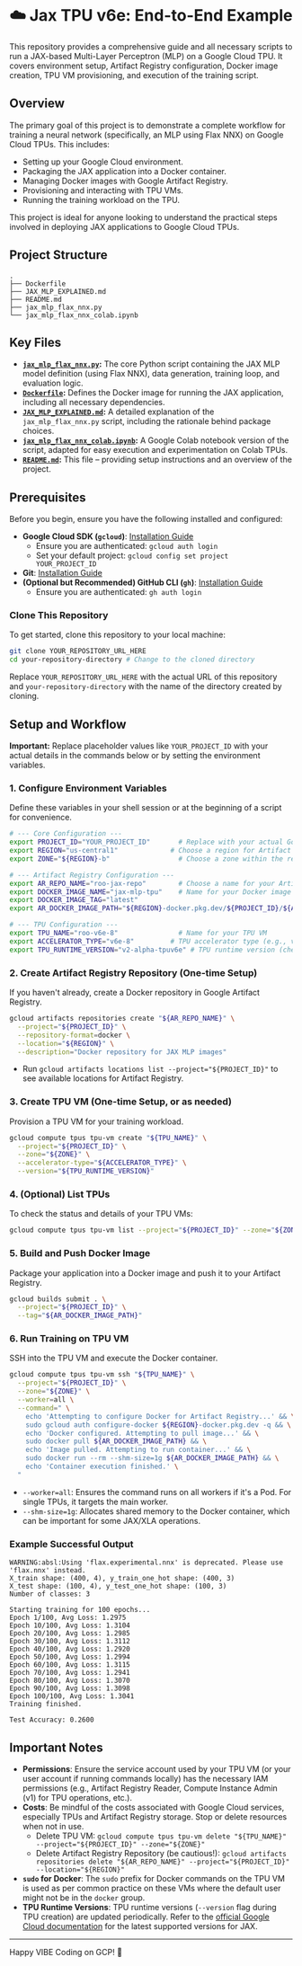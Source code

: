 # ☁️ Jax TPU v6e: End-to-End Example

This repository provides a comprehensive guide and all necessary scripts to run a JAX-based Multi-Layer Perceptron (MLP) on a Google Cloud TPU. It covers environment setup, Artifact Registry configuration, Docker image creation, TPU VM provisioning, and execution of the training script.

## Overview

The primary goal of this project is to demonstrate a complete workflow for training a neural network (specifically, an MLP using Flax NNX) on Google Cloud TPUs. This includes:
*   Setting up your Google Cloud environment.
*   Packaging the JAX application into a Docker container.
*   Managing Docker images with Google Artifact Registry.
*   Provisioning and interacting with TPU VMs.
*   Running the training workload on the TPU.

This project is ideal for anyone looking to understand the practical steps involved in deploying JAX applications to Google Cloud TPUs.

## Project Structure

```
.
├── Dockerfile
├── JAX_MLP_EXPLAINED.md
├── README.md
├── jax_mlp_flax_nnx.py
└── jax_mlp_flax_nnx_colab.ipynb
```

## Key Files

*   **[`jax_mlp_flax_nnx.py`](jax_mlp_flax_nnx.py:1):** The core Python script containing the JAX MLP model definition (using Flax NNX), data generation, training loop, and evaluation logic.
*   **[`Dockerfile`](Dockerfile:1):** Defines the Docker image for running the JAX application, including all necessary dependencies.
*   **[`JAX_MLP_EXPLAINED.md`](JAX_MLP_EXPLAINED.md:1):** A detailed explanation of the `jax_mlp_flax_nnx.py` script, including the rationale behind package choices.
*   **[`jax_mlp_flax_nnx_colab.ipynb`](jax_mlp_flax_nnx_colab.ipynb:1):** A Google Colab notebook version of the script, adapted for easy execution and experimentation on Colab TPUs.
*   **[`README.md`](README.md:1):** This file – providing setup instructions and an overview of the project.

## Prerequisites

Before you begin, ensure you have the following installed and configured:
*   **Google Cloud SDK (`gcloud`)**: [Installation Guide](https://cloud.google.com/sdk/docs/install)
    *   Ensure you are authenticated: `gcloud auth login`
    *   Set your default project: `gcloud config set project YOUR_PROJECT_ID`
*   **Git**: [Installation Guide](https://git-scm.com/book/en/v2/Getting-Started-Installing-Git)
*   **(Optional but Recommended) GitHub CLI (`gh`)**: [Installation Guide](https://github.com/cli/cli#installation)
    *   Ensure you are authenticated: `gh auth login`

### Clone This Repository

To get started, clone this repository to your local machine:

```bash
git clone YOUR_REPOSITORY_URL_HERE
cd your-repository-directory # Change to the cloned directory
```
Replace `YOUR_REPOSITORY_URL_HERE` with the actual URL of this repository and `your-repository-directory` with the name of the directory created by cloning.

## Setup and Workflow

**Important:** Replace placeholder values like `YOUR_PROJECT_ID` with your actual details in the commands below or by setting the environment variables.

### 1. Configure Environment Variables

Define these variables in your shell session or at the beginning of a script for convenience.

```bash
# --- Core Configuration ---
export PROJECT_ID="YOUR_PROJECT_ID"       # Replace with your actual Google Cloud Project ID
export REGION="us-central1"             # Choose a region for Artifact Registry & TPUs (e.g., us-central1)
export ZONE="${REGION}-b"                 # Choose a zone within the region (e.g., us-central1-b)

# --- Artifact Registry Configuration ---
export AR_REPO_NAME="roo-jax-repo"        # Choose a name for your Artifact Registry repository
export DOCKER_IMAGE_NAME="jax-mlp-tpu"    # Name for your Docker image
export DOCKER_IMAGE_TAG="latest"
export AR_DOCKER_IMAGE_PATH="${REGION}-docker.pkg.dev/${PROJECT_ID}/${AR_REPO_NAME}/${DOCKER_IMAGE_NAME}:${DOCKER_IMAGE_TAG}"

# --- TPU Configuration ---
export TPU_NAME="roo-v6e-8"               # Name for your TPU VM
export ACCELERATOR_TYPE="v6e-8"         # TPU accelerator type (e.g., v6e-8, v4-8)
export TPU_RUNTIME_VERSION="v2-alpha-tpuv6e" # TPU runtime version (check available versions)
```

### 2. Create Artifact Registry Repository (One-time Setup)

If you haven't already, create a Docker repository in Google Artifact Registry.

```bash
gcloud artifacts repositories create "${AR_REPO_NAME}" \
  --project="${PROJECT_ID}" \
  --repository-format=docker \
  --location="${REGION}" \
  --description="Docker repository for JAX MLP images"
```
*   Run `gcloud artifacts locations list --project="${PROJECT_ID}"` to see available locations for Artifact Registry.

### 3. Create TPU VM (One-time Setup, or as needed)

Provision a TPU VM for your training workload.

```bash
gcloud compute tpus tpu-vm create "${TPU_NAME}" \
  --project="${PROJECT_ID}" \
  --zone="${ZONE}" \
  --accelerator-type="${ACCELERATOR_TYPE}" \
  --version="${TPU_RUNTIME_VERSION}"
```

### 4. (Optional) List TPUs

To check the status and details of your TPU VMs:

```bash
gcloud compute tpus tpu-vm list --project="${PROJECT_ID}" --zone="${ZONE}"
```

### 5. Build and Push Docker Image

Package your application into a Docker image and push it to your Artifact Registry.

```bash
gcloud builds submit . \
  --project="${PROJECT_ID}" \
  --tag="${AR_DOCKER_IMAGE_PATH}"
```

### 6. Run Training on TPU VM

SSH into the TPU VM and execute the Docker container.

```bash
gcloud compute tpus tpu-vm ssh "${TPU_NAME}" \
  --project="${PROJECT_ID}" \
  --zone="${ZONE}" \
  --worker=all \
  --command=" \
    echo 'Attempting to configure Docker for Artifact Registry...' && \
    sudo gcloud auth configure-docker ${REGION}-docker.pkg.dev -q && \
    echo 'Docker configured. Attempting to pull image...' && \
    sudo docker pull ${AR_DOCKER_IMAGE_PATH} && \
    echo 'Image pulled. Attempting to run container...' && \
    sudo docker run --rm --shm-size=1g ${AR_DOCKER_IMAGE_PATH} && \
    echo 'Container execution finished.' \
  "
```
*   `--worker=all`: Ensures the command runs on all workers if it's a Pod. For single TPUs, it targets the main worker.
*   `--shm-size=1g`: Allocates shared memory to the Docker container, which can be important for some JAX/XLA operations.

### Example Successful Output

```
WARNING:absl:Using 'flax.experimental.nnx' is deprecated. Please use 'flax.nnx' instead.
X_train shape: (400, 4), y_train_one_hot shape: (400, 3)
X_test shape: (100, 4), y_test_one_hot shape: (100, 3)
Number of classes: 3

Starting training for 100 epochs...
Epoch 1/100, Avg Loss: 1.2975
Epoch 10/100, Avg Loss: 1.3104
Epoch 20/100, Avg Loss: 1.2985
Epoch 30/100, Avg Loss: 1.3112
Epoch 40/100, Avg Loss: 1.2920
Epoch 50/100, Avg Loss: 1.2994
Epoch 60/100, Avg Loss: 1.3115
Epoch 70/100, Avg Loss: 1.2941
Epoch 80/100, Avg Loss: 1.3070
Epoch 90/100, Avg Loss: 1.3098
Epoch 100/100, Avg Loss: 1.3041
Training finished.

Test Accuracy: 0.2600

```

## Important Notes

*   **Permissions**: Ensure the service account used by your TPU VM (or your user account if running commands locally) has the necessary IAM permissions (e.g., Artifact Registry Reader, Compute Instance Admin (v1) for TPU operations, etc.).
*   **Costs**: Be mindful of the costs associated with Google Cloud services, especially TPUs and Artifact Registry storage. Stop or delete resources when not in use.
    *   Delete TPU VM: `gcloud compute tpus tpu-vm delete "${TPU_NAME}" --project="${PROJECT_ID}" --zone="${ZONE}"`
    *   Delete Artifact Registry Repository (be cautious!): `gcloud artifacts repositories delete "${AR_REPO_NAME}" --project="${PROJECT_ID}" --location="${REGION}"`
*   **`sudo` for Docker**: The `sudo` prefix for Docker commands on the TPU VM is used as per common practice on these VMs where the default user might not be in the `docker` group.
*   **TPU Runtime Versions**: TPU runtime versions (`--version` flag during TPU creation) are updated periodically. Refer to the [official Google Cloud documentation](https://cloud.google.com/tpu/docs/supported-versions) for the latest supported versions for JAX.

---

Happy VIBE Coding on GCP! 🚀
